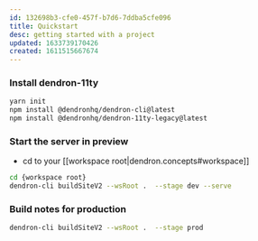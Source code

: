```yaml
---
id: 132698b3-cfe0-457f-b7d6-7ddba5cfe096
title: Quickstart
desc: getting started with a project
updated: 1633739170426
created: 1611515667674
---
```



### Install dendron-11ty

```bash
yarn init
npm install @dendronhq/dendron-cli@latest
npm install @dendronhq/dendron-11ty-legacy@latest
```

### Start the server in preview

- cd to your [[workspace root|dendron.concepts#workspace]]
```bash
cd {workspace root}
dendron-cli buildSiteV2 --wsRoot .  --stage dev --serve
```

### Build notes for production

```bash
dendron-cli buildSiteV2 --wsRoot .  --stage prod 
```
